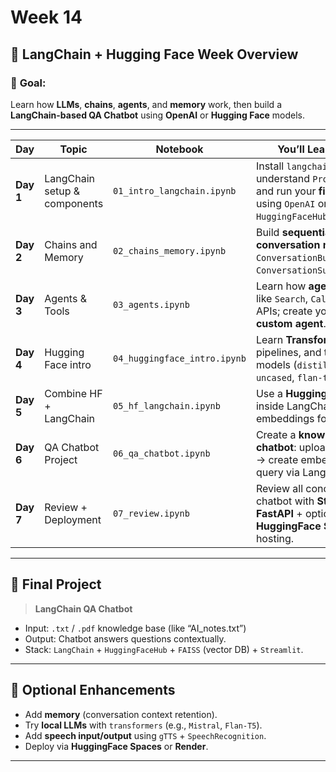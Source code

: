 # **Week 14**

## 🧠 **LangChain + Hugging Face Week Overview**

### 📍 **Goal:**

Learn how **LLMs**, **chains**, **agents**, and **memory** work,
then build a **LangChain-based QA Chatbot** using **OpenAI** or **Hugging Face** models.

---

| **Day**   | **Topic**                    | **Notebook**                 | **You’ll Learn / Build**                                                                                                 |
| --------- | ---------------------------- | ---------------------------- | ------------------------------------------------------------------------------------------------------------------------ |
| **Day 1** | LangChain setup & components | `01_intro_langchain.ipynb`   | Install `langchain`, understand `PromptTemplate`, and run your **first LLMChain** using `OpenAI` or `HuggingFaceHub`.    |
| **Day 2** | Chains and Memory            | `02_chains_memory.ipynb`     | Build **sequential chains** and **conversation memory** (e.g., `ConversationBufferMemory`, `ConversationSummaryMemory`). |
| **Day 3** | Agents & Tools               | `03_agents.ipynb`            | Learn how **agents** use tools like `Search`, `Calculator`, or APIs; create your **first custom agent**.                 |
| **Day 4** | Hugging Face intro           | `04_huggingface_intro.ipynb` | Learn **Transformers**, pipelines, and try local models (`distilbert-base-uncased`, `flan-t5-base`).                     |
| **Day 5** | Combine HF + LangChain       | `05_hf_langchain.ipynb`      | Use a **HuggingFace LLM** inside LangChain; integrate embeddings for retrieval.                                          |
| **Day 6** | QA Chatbot Project           | `06_qa_chatbot.ipynb`        | Create a **knowledge-based chatbot**: upload documents → create embeddings → query via LangChain + LLM.                  |
| **Day 7** | Review + Deployment          | `07_review.ipynb`            | Review all concepts; deploy chatbot with **Streamlit or FastAPI** + optional **HuggingFace Spaces** hosting.             |

---

## 🎯 **Final Project**

> **LangChain QA Chatbot**

* Input: `.txt` / `.pdf` knowledge base (like “AI_notes.txt”)
* Output: Chatbot answers questions contextually.
* Stack: `LangChain` + `HuggingFaceHub` + `FAISS` (vector DB) + `Streamlit`.

---

## 🧩 **Optional Enhancements**

* Add **memory** (conversation context retention).
* Try **local LLMs** with `transformers` (e.g., `Mistral`, `Flan-T5`).
* Add **speech input/output** using `gTTS` + `SpeechRecognition`.
* Deploy via **HuggingFace Spaces** or **Render**.

---